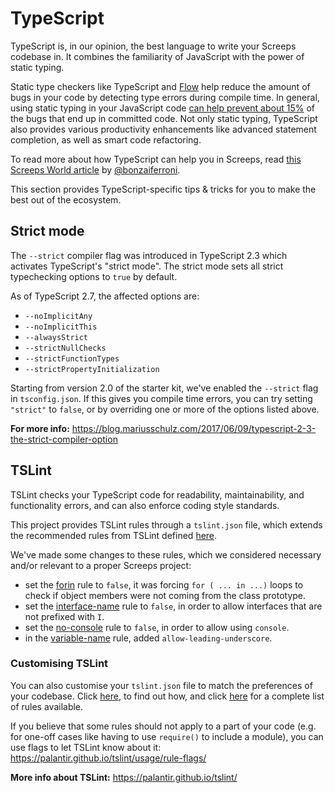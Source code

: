 # TypeScript

TypeScript is, in our opinion, the best language to write your Screeps codebase in. It combines the familiarity of JavaScript with the power of static typing.

Static type checkers like TypeScript and [Flow](https://flow.org/) help reduce the amount of bugs in your code by detecting type errors during compile time. In general, using static typing in your JavaScript code [can help prevent about 15%](https://blog.acolyer.org/2017/09/19/to-type-or-not-to-type-quantifying-detectable-bugs-in-javascript/) of the bugs that end up in committed code. Not only static typing, TypeScript also provides various productivity enhancements like advanced statement completion, as well as smart code refactoring.

To read more about how TypeScript can help you in Screeps, read [this Screeps World article](https://screepsworld.com/2017/07/typescreeps-getting-started-with-ts-in-screeps/) by [@bonzaiferroni](https://github.com/bonzaiferroni).

This section provides TypeScript-specific tips &amp; tricks for you to make the best out of the ecosystem.

## Strict mode

The `--strict` compiler flag was introduced in TypeScript 2.3 which activates TypeScript's "strict mode". The strict mode sets all strict typechecking options to `true` by default.

As of TypeScript 2.7, the affected options are:

* `--noImplicitAny`
* `--noImplicitThis`
* `--alwaysStrict`
* `--strictNullChecks`
* `--strictFunctionTypes`
* `--strictPropertyInitialization`

Starting from version 2.0 of the starter kit, we've enabled the `--strict` flag in `tsconfig.json`. If this gives you compile time errors, you can try setting `"strict"` to `false`, or by overriding one or more of the options listed above.

**For more info:** https://blog.mariusschulz.com/2017/06/09/typescript-2-3-the-strict-compiler-option

## TSLint

TSLint checks your TypeScript code for readability, maintainability, and functionality errors, and can also enforce coding style standards.

This project provides TSLint rules through a `tslint.json` file, which extends the recommended rules from TSLint defined [here](https://github.com/palantir/tslint/blob/next/src/configs/recommended.ts).

We've made some changes to these rules, which we considered necessary and/or relevant to a proper Screeps project:

 - set the [forin](http://palantir.github.io/tslint/rules/forin/) rule to `false`, it was forcing `for ( ... in ...)` loops to check if object members were not coming from the class prototype.
 - set the [interface-name](http://palantir.github.io/tslint/rules/interface-name/) rule to `false`, in order to allow interfaces that are not prefixed with `I`.
 - set the [no-console](http://palantir.github.io/tslint/rules/no-console/) rule to `false`, in order to allow using `console`.
 - in the [variable-name](http://palantir.github.io/tslint/rules/variable-name/) rule, added `allow-leading-underscore`.

### Customising TSLint

You can also customise your `tslint.json` file to match the preferences of your codebase. Click [here](https://palantir.github.io/tslint/usage/configuration/), to find out how, and click [here](https://palantir.github.io/tslint/rules/) for a complete list of rules available.

If you believe that some rules should not apply to a part of your code (e.g. for one-off cases like having to use `require()` to include a module), you can use flags to let TSLint know about it: https://palantir.github.io/tslint/usage/rule-flags/

**More info about TSLint:** https://palantir.github.io/tslint/

